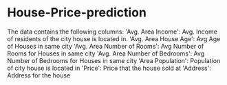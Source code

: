 # House-Price-prediction
The data contains the following columns:  'Avg. Area Income': Avg. Income of residents of the city house is located in. 'Avg. Area House Age': Avg Age of Houses in same city 'Avg. Area Number of Rooms': Avg Number of Rooms for Houses in same city 'Avg. Area Number of Bedrooms': Avg Number of Bedrooms for Houses in same city 'Area Population': Population of city house is located in 'Price': Price that the house sold at 'Address': Address for the house
